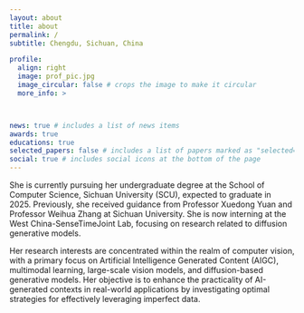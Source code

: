 ```yaml
---
layout: about
title: about
permalink: /
subtitle: Chengdu, Sichuan, China

profile:
  align: right
  image: prof_pic.jpg
  image_circular: false # crops the image to make it circular
  more_info: > 



news: true # includes a list of news items
awards: true 
educations: true 
selected_papers: false # includes a list of papers marked as "selected={true}"
social: true # includes social icons at the bottom of the page
---
```


She is currently pursuing her undergraduate degree at the School of Computer Science, Sichuan University (SCU), expected to graduate in 2025. Previously, she received guidance from Professor Xuedong Yuan and Professor Weihua Zhang at Sichuan University. She is now interning at the West China-SenseTimeJoint Lab, focusing on research related to diffusion generative models.

Her research interests are concentrated within the realm of computer vision, with a primary focus on Artificial Intelligence Generated Content (AIGC), multimodal learning, large-scale vision models, and diffusion-based generative models. Her objective is to enhance the practicality of AI-generated contexts in real-world applications by investigating optimal strategies for effectively leveraging imperfect data.